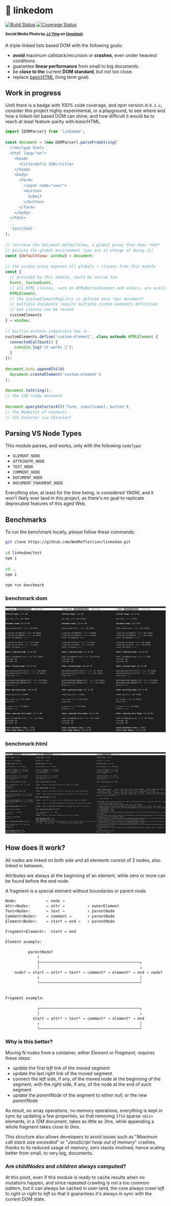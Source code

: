 # 🔗 linkedom

[![Build Status](https://travis-ci.com/WebReflection/linkedom.svg?branch=main)](https://travis-ci.com/WebReflection/linkedom) [![Coverage Status](https://coveralls.io/repos/github/WebReflection/linkedom/badge.svg?branch=main)](https://coveralls.io/github/WebReflection/linkedom?branch=main)

<sup>**Social Media Photo by [JJ Ying](https://unsplash.com/@jjying) on [Unsplash](https://unsplash.com/)**</sup>

A triple-linked lists based DOM with the following goals:

  * **avoid** maximum callstack/recursion or **crashes**, even under heaviest conditions.
  * guarantee **linear performance** from small to big documents.
  * be **close to the** current **DOM standard**, but not too close.
  * replace [basicHTML](https://github.com/WebReflection/basicHTML#readme) (long term goal).



## Work in progress

Until there is a badge with 100% code coverage, and *npm* version is `0.1.x`, consider this project highly experimental, or a playground, to see where and how a linked-list based DOM can shine, and how difficult it would be to reach at least feature-parity with *basicHTML*.

```js
import {DOMParser} from 'linkedom';

const document = (new DOMParser).parseFromString(`
  <!doctype html>
  <html lang="en">
    <head>
      <title>Hello SSR</title>
    </head>
    <body>
      <form>
        <input name="user">
        <button>
          Submit
        </button>
      </form>
    </body>
  </html>
  `,
  'text/html'
);

// retrieve the document.defaultView, a global proxy that does *not*
// pollute the global environment (you are in charge of doing it)
const {defaultView: window} = document;

// the window proxy exposes all globals + classes from this module
const {
  // provided by this module, could be native too
  Event, CustomEvent,
  // all HTML classes, such as HTMLButtonElement and others, are available
  HTMLElement,
  // the CustomElementRegistry is defined once *per document*
  // multiple documents require multiple custom elements definition
  // but classes can be reused
  customElements
} = window;

// builtin extends compatible too 👍
customElements.define('custom-element', class extends HTMLElement {
  connectedCallback() {
    console.log('it works 🥳');
  }
});

document.body.appendChild(
  document.createElement('custom-element')
);

document.toString();
// the SSR ready document

document.querySelectorAll('form, input[name], button');
// the NodeList of elements
// CSS Selector via CSSselect
```



## Parsing VS Node Types

This module parses, and works, only with the following `nodeType`:

  * `ELEMENT_NODE`
  * `ATTRIBUTE_NODE`
  * `TEXT_NODE`
  * `COMMENT_NODE`
  * `DOCUMENT_NODE`
  * `DOCUMENT_FRAGMENT_NODE`

Everything else, at least for the time being, is considered *YAGNI*, and it won't likely ever land in this project, as there's no goal to replicate deprecated features of this aged Web.



## Benchmarks

To run the benchmark locally, please follow these commands:

```sh
git clone https://github.com/WebReflection/linkedom.git

cd linkedom/test
npm i

cd ..
npm i

npm run benchmark
```

### benchmark:dom
![benchmark output example](./linkedom-benchmark-dom.jpg)

### benchmark:html
![benchmark output example](./linkedom-benchmark-html.jpg)



## How does it work?

All nodes are linked on both side and all elements consist of 2 nodes, also linked in between.

Attributes are always at the beginning of an element, while zero or more can be found before the end node.

A fragment is a special element without boundaries or parent node.

```
Node:             ← node →
Attr<Node>:       ← attr →          ↑ ownerElement
Text<Node>:       ← text →          ↑ parentNode
Comment<Node>:    ← comment →       ↑ parentNode
Element<Node>:    ← start ↔ end →   ↑ parentNode

Fragment<Element>:  start ↔ end

Element example:

          parentNode?
              ↑
              ├────────────────────────────────────────────┐
              │                                            ↓
    node? ← start → attr* → text* → comment* → element* → end → node?
              ↑                                            │
              └────────────────────────────────────────────┘


Fragment example:

              ┌────────────────────────────────────────────┐
              │                                            ↓
            start → attr* → text* → comment* → element* → end
              ↑                                            │
              └────────────────────────────────────────────┘
```

### Why is this better?

Moving *N* nodes from a container, either *Element* or *Fragment*, requires these steps:

  * update the first *left* link of the moved segment
  * update the last *right* link of the moved segment
  * connect the *left* side, if any, of the moved node at the beginning of the segment, with the *right* side, if any, of the node at the end of such segment
  * update the *parentNode* of the segment to either *null*, or the new *parentNode*

As result, no array operations, no memory operations, everything is kept in sync by updating a few properties, so that removing `3714` sparse `<div>` elements, in a *12M* document, takes as little as *3ms*, while appending a whole fragment takes close to *0ms*.

This structure also allows developers to avoid issues such as "*Maximum call stack size exceeded*" or "*JavaScript heap out of memory*" crashes, thanks to its reduced usage of memory, zero stacks involved, hence scaling better from small, to very big, documents.

### Are *childNodes* and *children* always computed?

At this point, even if this module is ready to cache results when no mutations happen, and since repeated crawling is not a too common pattern, but it can always be cached in user-land, the core always crawl *left* to *right* or *right* to *left* so that it guarantees it's always in sync with the current DOM state.

